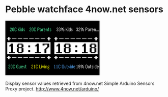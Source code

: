 # Pebble watchface 4now.net sensors

![screenshot](4nownet-sensors-snapshot_p01.png)![screenshot](4nownet-sensors-snapshot_p02.png)

Display sensor values retrieved from 4now.net Simple Arduino Sensors Proxy project.
http://www.4now.net/arduino/